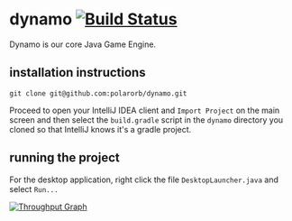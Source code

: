 # dynamo [![Build Status](https://travis-ci.org/polarorb/dynamo.svg?branch=master)](https://travis-ci.org/polarorb/dynamo)
Dynamo is our core Java Game Engine.

## installation instructions

`git clone git@github.com:polarorb/dynamo.git`

Proceed to open your IntelliJ IDEA client and `Import Project` on the main screen and then select the `build.gradle` script in the `dynamo` directory you cloned so that IntelliJ knows it's a gradle project.

## running the project

For the desktop application, right click the file `DesktopLauncher.java` and select `Run...`

[![Throughput Graph](https://graphs.waffle.io/polarorb/dynamo/throughput.svg)](https://waffle.io/polarorb/dynamo/metrics/throughput)
